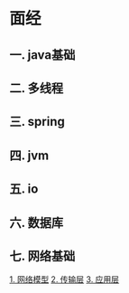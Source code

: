 # 面经
## 一. java基础

## 二. 多线程

## 三. spring

## 四. jvm

## 五. io

## 六. 数据库

## 七. 网络基础

[1. 网络模型](/Knowledge/计算机网络/网络模型.md)
[2. 传输层](/Knowledge/计算机网络/传输层.md)
[3. 应用层](/Knowledge/计算机网络/传输层.md)


